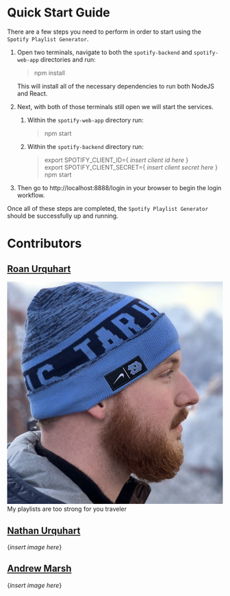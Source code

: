 # Quick Start Guide
There are a few steps you need to perform in order to start using the `Spotify Playlist Generator`.

1. Open two terminals, navigate to both the `spotify-backend` and `spotify-web-app` directories and run:

    > npm install  

    This will install all of the necessary dependencies to run both NodeJS and React.
2. Next, with both of those terminals still open we will start the services.  
    1. Within the `spotify-web-app` directory run: 

        > npm start  

    2. Within the `spotify-backend` directory run: 

        > export SPOTIFY_CLIENT_ID={ *insert client id here* }  
        > export SPOTIFY_CLIENT_SECRET={ *insert client secret here* }  
        > npm start

3. Then go to http://localhost:8888/login in your browser to begin the login workflow.  

Once all of these steps are completed, the `Spotify Playlist Generator` should be successfully up and running.

# Contributors

## [Roan Urquhart](https://github.com/roanurquhart)  
 ![Roan](images/roanurquhart.jpg)
 My playlists are too strong for you traveler  

 ## [Nathan Urquhart](https://github.com/Nurquhart)  
 {*insert image here*}

 ## [Andrew Marsh](https://github.com/marshandrewg)  
{*insert image here*}

